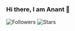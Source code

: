 ### Hi there, I am Anant 👋

<img src="https://shields.io/github/followers/anant-jain2011?label=Follow" alt="Followers" /> <img src="https://shields.io/github/stars/anant-jain2011?affiliations=OWNER%2CCOLLABORATOR" alt="Stars" />
<!--
**anant-jain2011/anant-jain2011** is a ✨ _special_ ✨ repository because its `README.md` (this file) appears on your GitHub profile.

Here are some ideas to get you started:

- 🔭 I’m currently working on ...
- 🌱 I’m currently learning ...
- 👯 I’m looking to collaborate on ...
- 🤔 I’m looking for help with ...
- 💬 Ask me about ...
- 📫 How to reach me: ...
- 😄 Pronouns: ...
- ⚡ Fun fact: ...
-->
